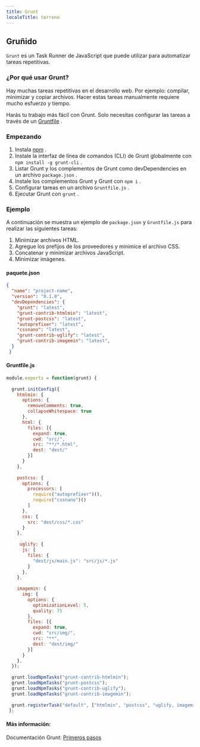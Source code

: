 ```yaml
---
title: Grunt
localeTitle: terreno
---
```

## Gruñido

`Grunt` es un Task Runner de JavaScript que puede utilizar para automatizar tareas repetitivas.

### ¿Por qué usar Grunt?

Hay muchas tareas repetitivas en el desarrollo web. Por ejemplo: compilar, minimizar y copiar archivos. Hacer estas tareas manualmente requiere mucho esfuerzo y tiempo.

Harás tu trabajo más fácil con Grunt. Solo necesitas configurar las tareas a través de un [Gruntfile](https://gruntjs.com/sample-gruntfile) .

### Empezando

1.  Instala [npm](https://www.npmjs.org/) .
2.  Instale la interfaz de línea de comandos (CLI) de Grunt globalmente con `npm install -g grunt-cli` .
3.  Listar Grunt y los complementos de Grunt como devDependencies en un archivo `package.json` .
4.  Instale los complementos Grunt y Grunt con `npm i` .
5.  Configurar tareas en un archivo `Gruntfile.js` .
6.  Ejecutar Grunt con `grunt` .

### Ejemplo

A continuación se muestra un ejemplo de `package.json` y `Gruntfile.js` para realizar las siguientes tareas:

1.  Minimizar archivos HTML.
2.  Agregue los prefijos de los proveedores y minimice el archivo CSS.
3.  Concatenar y minimizar archivos JavaScript.
4.  Minimizar imágenes.

#### paquete.json

```json
{ 
  "name": "project-name", 
  "version": "0.1.0", 
  "devDependencies": { 
    "grunt": "latest", 
    "grunt-contrib-htmlmin": "latest", 
    "grunt-postcss": "latest", 
    "autoprefixer": "latest", 
    "cssnano": "latest", 
    "grunt-contrib-uglify": "latest", 
    "grunt-contrib-imagemin": "latest", 
  } 
 } 
```

#### Gruntfile.js

```javascript
module.exports = function(grunt) { 
 
  grunt.initConfig({ 
    htmlmin: { 
      options: { 
        removeComments: true, 
        collapseWhitespace: true 
      }, 
      html: { 
        files: [{ 
          expand: true, 
          cwd: "src/", 
          src: "**/*.html", 
          dest: "dest/" 
        }] 
      } 
    }, 
 
    postcss: { 
      options: { 
        processors: [ 
          require("autoprefixer")(), 
          require("cssnano")() 
        ] 
      }, 
      css: { 
        src: "dest/css/*.css" 
      } 
    }, 
 
     uglify: { 
      js: { 
        files: { 
          "dest/js/main.js": "src/js/*.js" 
        } 
      }, 
    }, 
 
    imagemin: { 
      img: { 
        options: { 
          optimizationLevel: 5, 
          quality: 75 
        }, 
        files: [{ 
          expand: true, 
          cwd: "src/img/", 
          src: "**", 
          dest: "dest/img/" 
        }] 
      } 
    }, 
  }); 
 
  grunt.loadNpmTasks("grunt-contrib-htmlmin"); 
  grunt.loadNpmTasks("grunt-postcss"); 
  grunt.loadNpmTasks("grunt-contrib-uglify"); 
  grunt.loadNpmTasks("grunt-contrib-imagemin"); 
 
  grunt.registerTask("default", ["htmlmin", "postcss", "uglify, imagemin"]); 
 }; 
```

#### Más información:

Documentación Grunt: [Primeros pasos](https://gruntjs.com/getting-started)